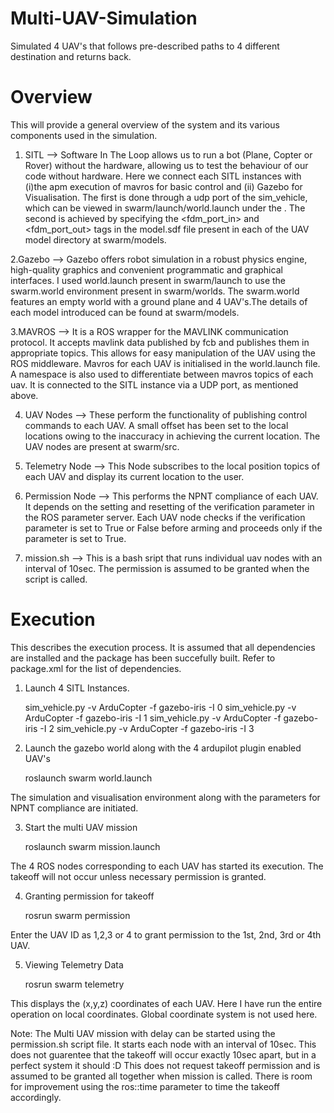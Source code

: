 # Multi-UAV-Simulation
Simulated 4 UAV's that follows pre-described paths to 4 different destination and returns back.

# Overview
This will provide a general overview of the system and its various components used in the simulation.

1. SITL --> Software In The Loop allows us to run a bot (Plane, Copter or Rover) without the hardware, allowing us to test the behaviour of our code without hardware. Here we connect each SITL instances with (i)the apm execution of mavros for basic control and (ii) Gazebo for Visualisation. The first is done through a udp port of the sim_vehicle, which can be viewed in  swarm/launch/world.launch under the <mavros and vehicle config tag>. The second is achieved by specifying the <fdm_port_in> and <fdm_port_out> tags in the model.sdf file present in each of the UAV model directory at swarm/models. 

2.Gazebo --> Gazebo offers robot simulation in a robust physics engine, high-quality graphics and convenient programmatic and graphical interfaces. I used world.launch present in swarm/launch to use the swarm.world environment present in swarm/worlds. The swarm.world features an empty world with a ground plane and 4 UAV's.The details of each model introduced can be found at swarm/models.

3.MAVROS --> It is a ROS wrapper for the MAVLINK communication protocol. It accepts mavlink data published by fcb and publishes them in appropriate topics. This allows for easy manipulation of the UAV using the ROS middleware. Mavros for each UAV is initialised in the world.launch file. A namespace is also used to differentiate between mavros topics of each uav. It is connected to the SITL instance via a UDP port, as mentioned above.

4. UAV Nodes --> These perform the functionality of publishing control commands to each UAV. A small offset has been set to the local locations owing to the inaccuracy in achieving the current location. The UAV nodes are present at swarm/src.

5. Telemetry Node --> This Node subscribes to the local position topics of each UAV and display its current location to the user. 

6. Permission Node --> This performs the NPNT compliance of each UAV. It depends on the setting and resetting of the verification parameter in the ROS parameter server. Each UAV node checks if the verification parameter is set to True or False before arming and proceeds only if the parameter is set to True. 

7. mission.sh --> This is a bash sript that runs individual uav nodes with an interval of 10sec. The permission is assumed to be granted when the script is called. 


# Execution
This describes the execution process. It is assumed that all dependencies are installed and the package has been succefully built. Refer to package.xml for the list of dependencies. 

1. Launch 4 SITL Instances.

	sim_vehicle.py -v ArduCopter -f gazebo-iris -I 0
	sim_vehicle.py -v ArduCopter -f gazebo-iris -I 1
	sim_vehicle.py -v ArduCopter -f gazebo-iris -I 2
	sim_vehicle.py -v ArduCopter -f gazebo-iris -I 3

2. Launch the gazebo world along with the 4 ardupilot plugin enabled UAV's
 	
	roslaunch swarm world.launch

The simulation and visualisation environment along with the parameters for NPNT compliance are initiated.

3. Start the multi UAV mission

	roslaunch swarm mission.launch

The 4 ROS nodes corresponding to each UAV has started its execution. The takeoff will not occur unless necessary permission is granted. 

4. Granting permission for takeoff

	rosrun swarm permission

Enter the UAV ID as 1,2,3 or 4 to grant permission to the 1st, 2nd, 3rd or 4th UAV. 

5. Viewing Telemetry Data

	rosrun swarm telemetry

This displays the (x,y,z) coordinates of each UAV. Here I have run the entire operation on local coordinates. Global coordinate system is not used here.

Note: The Multi UAV mission with delay can be started using the permission.sh script file. It starts each node with an interval of 10sec. This does not guarentee that the takeoff will occur exactly 10sec apart, but in a perfect system it should :D This does not request takeoff permission and is assumed to be granted all together when mission is called. There is room for improvement using the ros::time parameter to time the takeoff accordingly.
